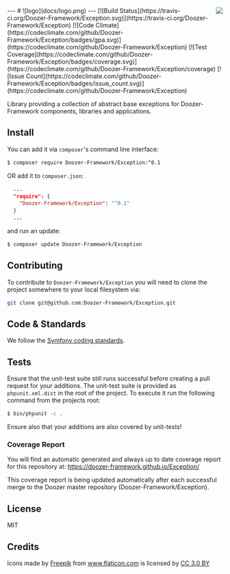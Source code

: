 <img src="https://avatars0.githubusercontent.com/u/22737590?v=3&s=100" align="right" />
---
# ![logo](docs/logo.png)
---
[![Build Status](https://travis-ci.org/Doozer-Framework/Exception.svg)](https://travis-ci.org/Doozer-Framework/Exception) [![Code Climate](https://codeclimate.com/github/Doozer-Framework/Exception/badges/gpa.svg)](https://codeclimate.com/github/Doozer-Framework/Exception) [![Test Coverage](https://codeclimate.com/github/Doozer-Framework/Exception/badges/coverage.svg)](https://codeclimate.com/github/Doozer-Framework/Exception/coverage) [![Issue Count](https://codeclimate.com/github/Doozer-Framework/Exception/badges/issue_count.svg)](https://codeclimate.com/github/Doozer-Framework/Exception) 

Library providing a collection of abstract base exceptions for Doozer-Framework components, libraries and applications.


## Install

You can add it via `composer`'s command line interface:
```bash
$ composer require Doozer-Framework/Exception:^0.1
```

OR add it to `composer.json`:
```json
  ...
  "require": {
    "Doozer-Framework/Exception": "^0.1"
  }
  ...
```

and run an update:
```bash
$ composer update Doozer-Framework/Exception
```

## Contributing

To contribute to `Doozer-Framework/Exception` you will need to clone the project somewhere to your local filesystem via:

```bash
git clone git@github.com:Doozer-Framework/Exception.git
```

## Code & Standards

We follow the [Symfony coding standards](http://symfony.com/doc/current/contributing/code/standards.html "Symfony coding standard").

## Tests

Ensure that the unit-test suite still runs successful before creating a pull request for your additions. The unit-test suite is provided as `phpunit.xml.dist` in the root of the project. To execute it run the following command from the projects root:

```bash
$ bin/phpunit -c .
```

Ensure also that your additions are also covered by unit-tests!

### Coverage Report

You will find an automatic generated and always up to date coverage report for this repository at: https://doozer-framework.github.io/Exception/

This coverage report is being updated automatically after each successful merge to the Doozer master repository (Doozer-Framework/Exception).

## License

MIT


## Credits

<div>Icons made by <a href="http://www.flaticon.com/authors/freepik" title="Freepik">Freepik</a> from <a href="http://www.flaticon.com" title="Flaticon">www.flaticon.com</a> is licensed by <a href="http://creativecommons.org/licenses/by/3.0/" title="Creative Commons BY 3.0" target="_blank">CC 3.0 BY</a></div>

